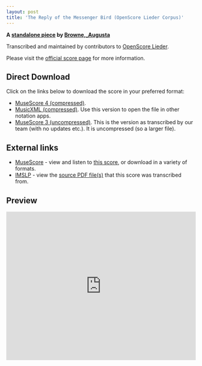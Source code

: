 ```yaml
---
layout: post
title: 'The Reply of the Messenger Bird (OpenScore Lieder Corpus)'
---
```


__A [standalone piece](https://fourscoreandmore.org/OpenScore/Browne%2C_Augusta/_/) by [Browne,_Augusta](https://fourscoreandmore.org/OpenScore/Browne%2C_Augusta)__

Transcribed and maintained by contributors to [OpenScore Lieder].

Please visit the [official score page] for more information.

[official score page]: https://musescore.com/openscore-lieder-corpus/scores/6588799
[OpenScore Lieder]: https://musescore.com/openscore-lieder-corpus

## Direct Download

Click on the links below to download the score in your preferred format:
- [MuseScore 4 (compressed)](https://fourscoreandmore.org/OpenScore/Browne%2C_Augusta/_/The_Reply_of_the_Messenger_Bird.mscz).
- [MusicXML (compressed)](https://fourscoreandmore.org/OpenScore/Browne%2C_Augusta/_/The_Reply_of_the_Messenger_Bird.mxl). Use this version to open the file in other notation apps.
- [MuseScore 3 (uncompressed)](https://raw.githubusercontent.com/OpenScore/Lieder/refs/heads/main/scores/Browne%2C_Augusta/_/The_Reply_of_the_Messenger_Bird/lc6588799.mscx). This is the version as transcribed by our team (with no updates etc.). It is uncompressed (so a larger file).

## External links

- [MuseScore] - view and listen to [this score][MuseScore], or download in a variety of formats.
- [IMSLP] - view the [source PDF file(s)][IMSLP] that this score was transcribed from.

[MuseScore]: https://musescore.com/score/6588799
[IMSLP]: https://imslp.org/wiki/Special:ReverseLookup/253076

## Preview

<iframe width="100%" height="394" src="https://musescore.com/openscore-lieder-corpus/scores/6588799/embed" frameborder="0" allowfullscreen allow="autoplay; fullscreen"></iframe>
